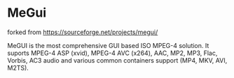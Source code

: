 # MeGui
forked from https://sourceforge.net/projects/megui/ 

MeGUI is the most comprehensive GUI based ISO MPEG-4 solution. It suports MPEG-4 ASP (xvid), MPEG-4 AVC (x264), AAC, MP2, MP3, Flac, Vorbis, AC3 audio and various common containers support (MP4, MKV, AVI, M2TS).
